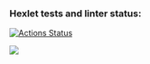 ### Hexlet tests and linter status:
[![Actions Status](https://github.com/AlexandrBorovkov/python-project-49/actions/workflows/hexlet-check.yml/badge.svg)](https://github.com/AlexandrBorovkov/python-project-49/actions)

<a href="https://codeclimate.com/github/AlexandrBorovkov/python-project-49/maintainability"><img src="https://api.codeclimate.com/v1/badges/26fa5b8507991f84546f/maintainability" /></a>
